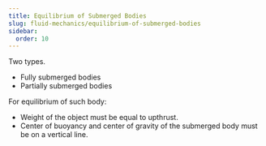 ```yaml
---
title: Equilibrium of Submerged Bodies
slug: fluid-mechanics/equilibrium-of-submerged-bodies
sidebar:
  order: 10
---
```


Two types.

- Fully submerged bodies
- Partially submerged bodies

For equilibrium of such body:

- Weight of the object must be equal to upthrust.
- Center of buoyancy and center of gravity of the submerged body must be on a
  vertical line.
